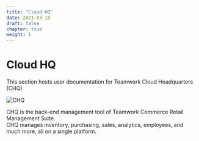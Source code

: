 ```yaml
---
title: "Cloud HQ"
date: 2021-03-18
draft: false
chapter: true
weight: 1
---
```


# Cloud HQ

This section hosts user documentation for Teamwork Cloud Headquarters (CHQ).

![CHQ](https://twc-pedia-data.teamworkinsight.com/img/CHQ_Title.png?width=600px&featherlight=false)

CHQ is the back-end management tool of Teamwork Commerce Retail Management Suite.  
CHQ manages inventory, purchasing, sales, analytics, employees, and much more, all on a single platform.